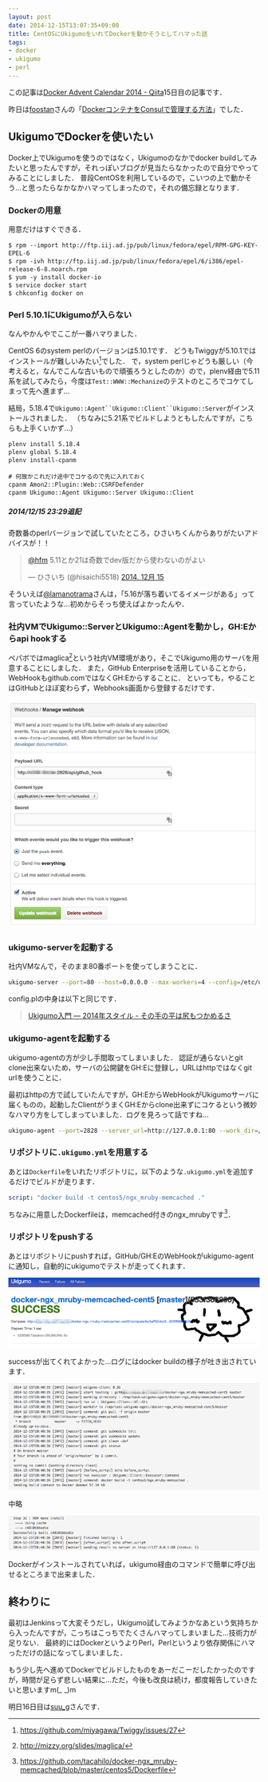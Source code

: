 ```yaml
---
layout: post
date: 2014-12-15T13:07:35+09:00
title: CentOSにUkigumoをいれてDockerを動かそうとしてハマった話
tags: 
- docker
- ukigumo
- perl
---
```

この記事は[Docker Advent Calendar 2014 - Qiita](http://qiita.com/advent-calendar/2014/docker)15日目の記事です．

昨日は[foostan](http://qiita.com/foostan)さんの「[DockerコンテナをConsulで管理する方法](http://qiita.com/foostan/items/a679ffcf3e20ff2f6032)」でした．

## UkigumoでDockerを使いたい

Docker上でUkigumoを使うのではなく，Ukigumoのなかでdocker buildしてみたいと思ったんですが，それっぽいブログが見当たらなかったので自分でやってみることにしました．
普段CentOSを利用しているので，こいつの上で動かそう...と思ったらなかなかハマってしまったので，それの備忘録となります．

### Dockerの用意

用意だけはすぐできる．

```console
$ rpm --import http://ftp.iij.ad.jp/pub/linux/fedora/epel/RPM-GPG-KEY-EPEL-6
$ rpm -ivh http://ftp.iij.ad.jp/pub/linux/fedora/epel/6/i386/epel-release-6-8.noarch.rpm
$ yum -y install docker-io
$ service docker start
$ chkconfig docker on
```

### Perl 5.10.1にUkigumoが入らない

なんやかんやでここが一番ハマりました．

CentOS 6のsystem perlのバージョンは5.10.1です．
どうもTwiggyが5.10.1ではインストールが難しいみたい[^1]でした．
で，system perlじゃどうも厳しい（今考えると，なんでこんな古いもので頑張ろうとしたのか）ので，plenv経由で5.11系を試してみたら，今度は`Test::WWW::Mechanize`のテストのところでコケてしまって先へ進まず...

結局，5.18.4で`Ukigumo::Agent``Ukigumo::Client``Ukigumo::Server`がインストールされました．
（ちなみに5.21系でビルドしようともしたんですが，こちらも上手くいかず...）

```
plenv install 5.18.4
plenv global 5.18.4
plenv install-cpanm

# 何故かこれだけ途中でコケるので先に入れておく
cpanm Amon2::Plugin::Web::CSRFDefender
cpanm Ukigumo::Agent Ukigumo::Server Ukigumo::Client
```

##### 2014/12/15 23:29追記

奇数番のperlバージョンで試していたところ，ひさいちくんからありがたいアドバイスが！！

<blockquote class="twitter-tweet" lang="ja"><p lang="ja" dir="ltr"><a href="https://twitter.com/hfm">@hfm</a> 5.11とか21は奇数でdev版だから使わないのがよい</p>&mdash; ひさいち (@hisaichi5518) <a href="https://twitter.com/hisaichi5518/status/544499389964640258">2014, 12月 15</a></blockquote>
<script async src="//platform.twitter.com/widgets.js" charset="utf-8"></script>

そういえば[@lamanotrama](https://twitter.com/lamanotrama)さんは，「5.16が落ち着いてるイメージがある」って言っていたような...初めからそっち使えばよかったんや．

### 社内VMでUkigumo::ServerとUkigumo::Agentを動かし，GH:Eからapi hookする

ペパボではmaglica[^2]という社内VM環境があり，そこでUkigumo用のサーバを用意することにしました．
また，GitHub Enterpriseを活用していることから，WebHookもgithub.comではなくGH:Eからすることに．
といっても，やることはGitHubとほぼ変わらず，Webhooks画面から登録するだけです．

![](/images/2014/12/15/webhook.gif)

### ukigumo-serverを起動する

社内VMなんで，そのまま80番ポートを使ってしまうことに．

```sh
ukigumo-server --port=80 --host=0.0.0.0 --max-workers=4 --config=/etc/ukigumo/config.pl
```

config.plの中身は以下と同じです．

> [Ukigumo入門 ― 2014年スタイル - その手の平は尻もつかめるさ](http://moznion.hatenadiary.com/entry/2014/05/02/181147)

### ukigumo-agentを起動する

ukigumo-agentの方が少し手間取ってしまいました．
認証が通らないとgit clone出来ないため，サーバの公開鍵をGH:Eに登録し，URLはhttpではなくgit urlを使うことに．

最初はhttpの方で試していたんですが，GH:EからWebHookがUkigumoサーバに届くものの，起動したClientがうまくGH:Eからclone出来ずにコケるという微妙なハマり方をしてしまっていました．ログを見ろって話ですね...

```sh
ukigumo-agent --port=2828 --server_url=http://127.0.0.1:80 --work_dir=/tmp/test-ukigumo-agent --force_git_url
```

### リポジトリに`.ukigumo.yml`を用意する

あとは`Dockerfile`をいれたリポジトリに，以下のような`.ukigumo.yml`を追加するだけでビルドが走ります．

```yaml
script: "docker build -t centos5/ngx_mruby-memcached ."
```

ちなみに用意したDockerfileは，memcached付きのngx_mrubyです[^3]．

### リポジトリをpushする

あとはリポジトリにpushすれば，GitHub/GH:EのWebHookがukigumo-agentに通知し，自動的にukigumoでテストが走ってくれます．

![](/images/2014/12/15/success.gif)

successが出てくれてよかった...ログにはdocker buildの様子が吐き出されています．

![](/images/2014/12/15/start.gif)

中略

![](/images/2014/12/15/finish.gif)

Dockerがインストールされていれば，ukigumo経由のコマンドで簡単に呼び出せるところまで出来ました．

## 終わりに

最初はJenkinsって大変そうだし，Ukigumo試してみようかなあという気持ちから入ったんですが，こっちはこっちでたくさんハマってしまいました...技術力が足りない．
最終的にはDockerというよりPerl，Perlというより依存関係にハマっただけの話になってしまいました．

もう少し先へ進めてDockerでビルドしたものをあーだこーだしたかったのですが，時間が足らず悲しい結果に...ただ，今後も改良は続け，都度報告していきたいと思いますm(_ _)m

明日16日目は[suu_g](http://qiita.com/suu_g)さんです．

[^1]: https://github.com/miyagawa/Twiggy/issues/27
[^2]: http://mizzy.org/slides/maglica/
[^3]: https://github.com/tacahilo/docker-ngx_mruby-memcached/blob/master/centos5/Dockerfile
